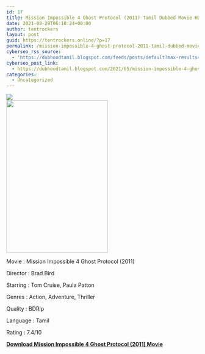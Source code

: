 ```yaml
---
id: 17
title: Mission Impossible 4 Ghost Protocol (2011) Tamil Dubbed Movie HD
date: 2021-08-29T06:10:24+00:00
author: tentrockers
layout: post
guid: https://tentrockers.online/?p=17
permalink: /mission-impossible-4-ghost-protocol-2011-tamil-dubbed-movie-hd/
cyberseo_rss_source:
  - 'https://dubhoodtamil.blogspot.com/feeds/posts/default?max-results=150&start-index=1'
cyberseo_post_link:
  - https://dubhoodtamil.blogspot.com/2021/05/mission-impossible-4-ghost-protocol.html
categories:
  - Uncategorized
---
```

<div class="media_block">
  <img src="https://1.bp.blogspot.com/-OgQ6wrpQTvU/YJbAI-4g_1I/AAAAAAAAC9c/wtymhPaydGg5ctVj8oKWOg530M_NDczoACNcBGAsYHQ/s72-w266-h400-c/Mission-Impossible-4-Ghost-Protocol-2011.jpg" class="media_thumbnail" />
</div>

<div class="separator">
  <a href="https://1.bp.blogspot.com/-OgQ6wrpQTvU/YJbAI-4g_1I/AAAAAAAAC9c/wtymhPaydGg5ctVj8oKWOg530M_NDczoACNcBGAsYHQ/s450/Mission-Impossible-4-Ghost-Protocol-2011.jpg" imageanchor="1"><img loading="lazy" border="0" data-original-height="450" data-original-width="300" height="400" src="https://1.bp.blogspot.com/-OgQ6wrpQTvU/YJbAI-4g_1I/AAAAAAAAC9c/wtymhPaydGg5ctVj8oKWOg530M_NDczoACNcBGAsYHQ/w266-h400/Mission-Impossible-4-Ghost-Protocol-2011.jpg" width="266" /></a>
</div>

Movie	<span></span>:	<span></span>Mission Impossible 4 Ghost Protocol (2011)&nbsp;

Director	<span></span>:	<span></span>Brad Bird&nbsp;

Starring	<span></span>:	<span></span>Tom Cruise, Paula Patton&nbsp;

Genres	<span></span>:	<span></span>Action, Adventure, Thriller&nbsp;

Quality	<span></span>:	<span></span>BDRip&nbsp;

Language	<span></span>:	<span></span>Tamil&nbsp;

Rating	<span></span>:	<span></span>7.4/10

<div>
  <span><b><a href="http://d4.uptofiles.com/files/Tamil%20Dubbed%20Collections/Mission%20Impossible%20Quadrilogy%20Collections/Mission%20Impossible%204%20Ghost%20Protocol%20(2011)/Mp4%20HD%20(640x360)/Mission%20Impossible%204%20Ghost%20Protocol%20(2011)%20HD%20(640x360).mp4">Download Mission Impossible 4 Ghost Protocol (2011) Movie</a></b></span>
</div>
